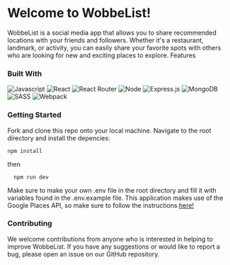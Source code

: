 # Welcome to WobbeList!

WobbeList is a social media app that allows you to share recommended locations with your friends and followers. Whether it's a restaurant, landmark, or activity, you can easily share your favorite spots with others who are looking for new and exciting places to explore.
Features

### Built With

![Javascript](https://img.shields.io/badge/JavaScript-323330?style=for-the-badge&logo=javascript&logoColor=F7DF1E)
![React](https://img.shields.io/badge/React-20232A?style=for-the-badge&logo=react&logoColor=61DAFB)
![React Router](https://img.shields.io/badge/React_Router-CA4245?style=for-the-badge&logo=react-router&logoColor=white)
![Node](https://img.shields.io/badge/Node.js-339933?style=for-the-badge&logo=nodedotjs&logoColor=white)
![Express.js](https://img.shields.io/badge/express.js-%23404d59.svg?style=for-the-badge&logo=express&logoColor=%2361DAFB)
![MongoDB](https://img.shields.io/badge/MongoDB-%234ea94b.svg?style=for-the-badge&logo=mongodb&logoColor=white)
![SASS](https://img.shields.io/badge/SASS-hotpink.svg?style=for-the-badge&logo=SASS&logoColor=white)
![Webpack](https://img.shields.io/badge/Webpack-8DD6F9?style=for-the-badge&logo=Webpack&logoColor=white)


### Getting Started

Fork and clone this repo onto your local machine. Navigate to the root directory and install the depencies:
```
npm install
```

then

```
  npm run dev
```

Make sure to make your own .env file in the root directory and fill it with variables found in the .env.example file. This application makes use of the Google Places API, so make sure to follow the instructions [here!](https://developers.google.com/maps/documentation/places/web-service/get-api-key#:~:text=Go%20to%20the%20Google%20Maps%20Platform%20%3E%20Credentials%20page.&text=On%20the%20Credentials%20page%2C%20click,Click%20Close.)

### Contributing

We welcome contributions from anyone who is interested in helping to improve WobbeList. If you have any suggestions or would like to report a bug, please open an issue on our GitHub repository.
